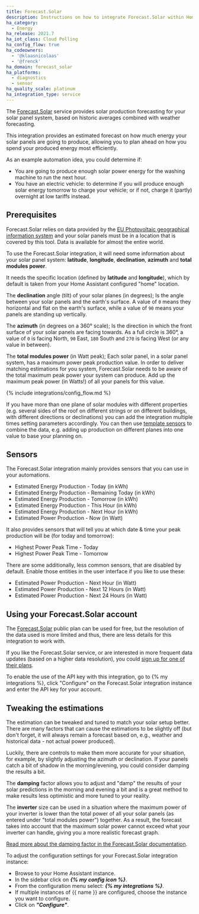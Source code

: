 ```yaml
---
title: Forecast.Solar
description: Instructions on how to integrate Forecast.Solar within Home Assistant.
ha_category:
  - Energy
ha_release: 2021.7
ha_iot_class: Cloud Polling
ha_config_flow: true
ha_codeowners:
  - '@klaasnicolaas'
  - '@frenck'
ha_domain: forecast_solar
ha_platforms:
  - diagnostics
  - sensor
ha_quality_scale: platinum
ha_integration_type: service
---
```


The [Forecast.Solar](https://forecast.solar/) service provides solar production
forecasting for your solar panel system, based on historic averages combined
with weather forecasting.

This integration provides an estimated forecast on how much energy your solar
panels are going to produce, allowing you to plan ahead on how you spend your
produced energy most efficiently.

As an example automation idea, you could determine if:

- You are going to produce enough solar power energy for the washing machine to
  run the next hour.
- You have an electric vehicle: to determine if you will produce enough solar
  energy tomorrow to charge your vehicle; or if not, charge it (partly)
  overnight at low tariffs instead.

## Prerequisites

Forecast.Solar relies on data provided by the [EU Photovoltaic geographical information system](https://re.jrc.ec.europa.eu/pvg_tools/en/tools.html) and your solar panels must be in a location that is covered by this tool. Data is available for almost the entire world. 

To use the Forecast.Solar integration, it will need some information about your
solar panel system: **latitude**, **longitude**, **declination**, **azimuth**
and **total modules power**.

It needs the specific location (defined by **latitude** and **longitude**),
which by default is taken from your Home Assistant configured "home" location.

The **declination** angle (tilt) of your solar planes (in degrees);
Is the angle between your solar panels and the earth's surface. A value of
`0` means they horizontal and flat on the earth's surface, while a value
of `90` means your panels are standing up vertically.

The **azimuth** (in degrees on a 360° scale);
Is the direction in which the front surface of your solar panels are facing
towards. As a full circle is 360°, a value of  `0` is facing North, `90` East,
`180` South and `270` is facing West (or any value in between).

The **total modules power** (in Watt peak);
Each solar panel, in a solar panel system, has a maximum power peak production
value. In order to deliver matching estimations for you system, Forecast.Solar
needs to be aware of the total maximum peak power your system can produce.
Add up the maximum peak power (in Watts!) of all your panels for this
value.

{% include integrations/config_flow.md %}

If you have more than one plane of solar modules with different properties (e.g. several sides of the roof on different strings or on different buildings, with different directions or declinations) you can add the integration multiple times setting parameters accordingly. You can then use [template sensors](/integrations/template/) to combine the data, e.g. adding up production on different planes into one value to base your planning on.

## Sensors

The Forecast.Solar integration mainly provides sensors that you can use in your
automations.

- Estimated Energy Production - Today (in kWh)
- Estimated Energy Production - Remaining Today (in kWh)
- Estimated Energy Production - Tomorrow (in kWh)
- Estimated Energy Production - This Hour (in kWh)
- Estimated Energy Production - Next Hour (in kWh)
- Estimated Power Production - Now (in Watt)

It also provides sensors that will tell you at which date & time your peak
production will be (for today and tomorrow):

- Highest Power Peak Time - Today
- Highest Power Peak Time - Tomorrow

There are some additionally, less common sensors, that are disabled by
default. Enable those entities in the user interface if you like to use these:

- Estimated Power Production - Next Hour (in Watt)
- Estimated Power Production - Next 12 Hours (in Watt)
- Estimated Power Production - Next 24 Hours (in Watt)

## Using your Forecast.Solar account

The [Forecast.Solar](https://forecast.solar/) public plan can be used for free, but
the resolution of the data used is more limited and thus, there are less
details for this integration to work with.

If you like the Forecast.Solar service, or are interested in more frequent data
updates (based on a higher data resolution), you could [sign up for one
of their plans](https://doc.forecast.solar/doku.php?id=account_models#compare_plans).

To enable the use of the API key with this integration, go to {% my integrations %}, 
click "Configure" on the Forecast.Solar integration instance and enter the
API key for your account.

## Tweaking the estimations

The estimation can be tweaked and tuned to match your solar setup better.
There are many factors that can cause the estimations to be slightly off
(but don't forget, it will always remain a forecast based on, e.g., weather
and historical data - not actual power produced).

Luckily, there are controls to make them more accurate for your situation,
for example, by slightly adjusting the azimuth or declination. If your panels
catch a bit of shadow in the morning/evening, you could consider damping
the results a bit.

The **damping** factor allows you to adjust and "damp" the results of your solar
predictions in the morning and evening a bit and is a great method to make
results less optimistic and more tuned to your reality.

The **inverter** size can be used in a situation where the maximum power of your
inverter is lower than the total power of all your solar panels (as entered under
"total modules power") together. As a result, the forecast takes into account that
the maximum solar power cannot exceed what your inverter can handle, giving you
a more realistic forecast graph.

[Read more about the damping factor in the Forecast.Solar documentation](https://doc.forecast.solar/doku.php?id=damping&s[]=damping).

To adjust the configuration settings for your Forecast.Solar integration
instance:

- Browse to your Home Assistant instance.
- In the sidebar click on _**{% my config icon %}**_.
- From the configuration menu select: _**{% my integrations %}**_.
- If multiple instances of {{ name }} are configured, choose the instance you want to configure.
- Click on _**"Configure"**_.
